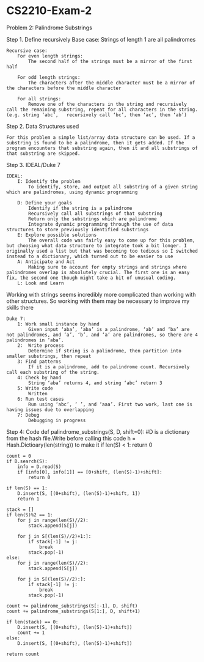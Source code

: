 # CS2210-Exam-2
Problem 2: Palindrome Substrings

Step 1. Define recursively
	Base case:
		Strings of length 1 are all palindromes

	Recursive case:
		For even length strings:
			The second half of the strings must be a mirror of the first half

		For odd length strings:
			The characters after the middle character must be a mirror of the characters before the middle character

		For all strings:
			Remove one of the characters in the string and recursively call the remaining substring, repeat for all characters in the string. (e.g. string ‘abc’, 	recursively call ‘bc’, then ‘ac’, then ‘ab’)

Step 2. Data Structures used

	For this problem a simple list/array data structure can be used. If a substring is found to be a palindrome, then it gets added. If the program encounters that substring again, then it and all substrings of that substring are skipped.

Step 3. IDEAL/Duke 7
	
	IDEAL:
		I: Identify the problem
			To identify, store, and output all substring of a given string which are palindromes, using dynamic programming 

		D: Define your goals
			Identify if the string is a palindrome
			Recursively call all substrings of that substring
			Return only the substrings which are palindrome
			Integrate dynamic programming through the use of data structures to store previously identified substrings
		E: Explore possible solutions
			The overall code was fairly easy to come up for this problem, but choosing what data structure to integrate took a bit longer. I originally used a list but that was becoming too tedious so I switched instead to a dictionary, which turned out to be easier to use
		A: Anticipate and Act
			Making sure to account for empty strings and strings where palindromes overlap is absolutely crucial. The first one is an easy fix, the second one though might take a bit of unusual coding.
		L: Look and Learn
Working with strings seems incredibly more complicated than working with other structures. So working with them may be necessary to improve my skills there
		
	Duke 7:
		1: Work small instance by hand
			Given input ‘aba’, ‘aba’ is a palindrome, ‘ab’ and ‘ba’ are not palindromes, and ‘a’, ‘b’, and ‘a’ are palindromes, so there are 4 palindromes in ‘aba’.
		2:  Write process
			Determine if string is a palindrome, then partition into smaller substrings, then repeat
		3: Find patterns
			If it is a palindrome, add to palindrome count. Recursively call each substring of the string.
		4: Check by hand
			String ‘aba’ returns 4, and string ‘abc’ return 3
		5: Write code
			Written
		6: Run test cases
			Run using ‘abc’, ‘ ’, and ‘aaa’. First two work, last one is having issues due to overlapping
		7: Debug
			Debugging in progress

Step 4: Code
def palindrome_substrings(S, D, shift=0): #D is a dictionary from the hash file.Write before calling this code h = Hash.Dictioary(len(string)) to make it
    if len(S) < 1:
        return 0
    
    count = 0
    if D.search(S):
        info = D.read(S)
        if [info[0], info[1]] == [0+shift, (len(S)-1)+shift]:
            return 0
    
    if len(S) == 1:
        D.insert(S, [(0+shift), (len(S)-1)+shift, 1])
        return 1
    
    stack = []
    if len(S)%2 == 1:
        for j in range(len(S)//2):
            stack.append(S[j])
        
        for j in S[(len(S)//2)+1:]:
            if stack[-1] != j:
                break
            stack.pop(-1)
    else:
        for j in range(len(S)//2):
            stack.append(S[j])
        
        for j in S[(len(S)//2):]:
            if stack[-1] != j:
                break
            stack.pop(-1)
    
    count += palindrome_substrings(S[:-1], D, shift)
    count += palindrome_substrings(S[1:], D, shift+1)
    
    if len(stack) == 0:
        D.insert(S, [(0+shift), (len(S)-1)+shift])
        count += 1
    else:
        D.insert(S, [(0+shift), (len(S)-1)+shift])
        
    return count
